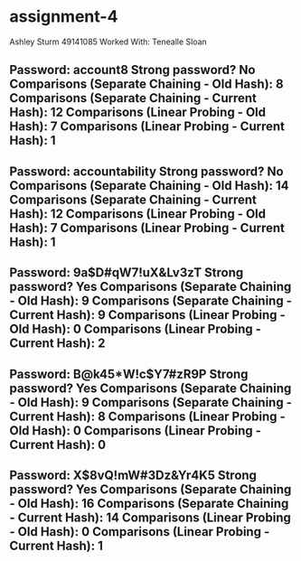 # assignment-4
Ashley Sturm 49141085
Worked With: Tenealle Sloan


Password: account8
Strong password? No
Comparisons (Separate Chaining - Old Hash): 8
Comparisons (Separate Chaining - Current Hash): 12
Comparisons (Linear Probing - Old Hash): 7
Comparisons (Linear Probing - Current Hash): 1
-------------------------------------------
Password: accountability
Strong password? No
Comparisons (Separate Chaining - Old Hash): 14
Comparisons (Separate Chaining - Current Hash): 12
Comparisons (Linear Probing - Old Hash): 7
Comparisons (Linear Probing - Current Hash): 1
-------------------------------------------
Password: 9a$D#qW7!uX&Lv3zT
Strong password? Yes
Comparisons (Separate Chaining - Old Hash): 9
Comparisons (Separate Chaining - Current Hash): 9
Comparisons (Linear Probing - Old Hash): 0
Comparisons (Linear Probing - Current Hash): 2
-------------------------------------------
Password: B@k45*W!c$Y7#zR9P
Strong password? Yes
Comparisons (Separate Chaining - Old Hash): 9
Comparisons (Separate Chaining - Current Hash): 8
Comparisons (Linear Probing - Old Hash): 0
Comparisons (Linear Probing - Current Hash): 0
-------------------------------------------
Password: X$8vQ!mW#3Dz&Yr4K5
Strong password? Yes
Comparisons (Separate Chaining - Old Hash): 16
Comparisons (Separate Chaining - Current Hash): 14
Comparisons (Linear Probing - Old Hash): 0
Comparisons (Linear Probing - Current Hash): 1
-------------------------------------------
